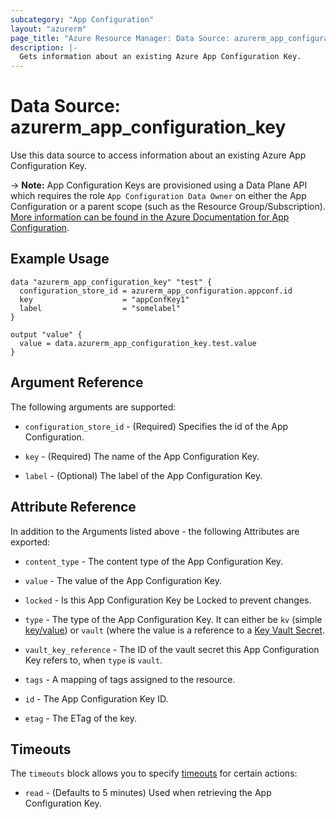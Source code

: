 ```yaml
---
subcategory: "App Configuration"
layout: "azurerm"
page_title: "Azure Resource Manager: Data Source: azurerm_app_configuration_key"
description: |-
  Gets information about an existing Azure App Configuration Key.
---
```


# Data Source: azurerm_app_configuration_key

Use this data source to access information about an existing Azure App Configuration Key.

-> **Note:** App Configuration Keys are provisioned using a Data Plane API which requires the role `App Configuration Data Owner` on either the App Configuration or a parent scope (such as the Resource Group/Subscription). [More information can be found in the Azure Documentation for App Configuration](https://docs.microsoft.com/azure/azure-app-configuration/concept-enable-rbac#azure-built-in-roles-for-azure-app-configuration).

## Example Usage

```hcl
data "azurerm_app_configuration_key" "test" {
  configuration_store_id = azurerm_app_configuration.appconf.id
  key                    = "appConfKey1"
  label                  = "somelabel"
}

output "value" {
  value = data.azurerm_app_configuration_key.test.value
}
```

## Argument Reference

The following arguments are supported:

* `configuration_store_id` - (Required) Specifies the id of the App Configuration.

* `key` - (Required) The name of the App Configuration Key.

* `label` - (Optional) The label of the App Configuration Key.

## Attribute Reference

In addition to the Arguments listed above - the following Attributes are exported:

* `content_type` - The content type of the App Configuration Key.

* `value` - The value of the App Configuration Key.

* `locked` - Is this App Configuration Key be Locked to prevent changes.

* `type` - The type of the App Configuration Key. It can either be `kv` (simple [key/value](https://docs.microsoft.com/azure/azure-app-configuration/concept-key-value)) or `vault` (where the value is a reference to a [Key Vault Secret](https://azure.microsoft.com/en-gb/services/key-vault/).

* `vault_key_reference` - The ID of the vault secret this App Configuration Key refers to, when `type` is `vault`.

* `tags` - A mapping of tags assigned to the resource.

* `id` - The App Configuration Key ID.

* `etag` - The ETag of the key.

## Timeouts

The `timeouts` block allows you to specify [timeouts](https://developer.hashicorp.com/terraform/language/resources/configure#define-operation-timeouts) for certain actions:

* `read` - (Defaults to 5 minutes) Used when retrieving the App Configuration Key.
